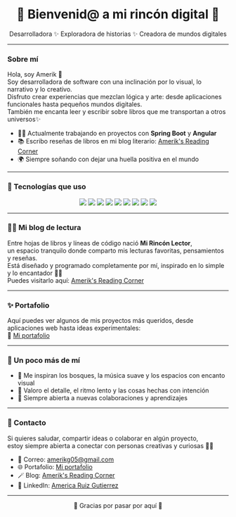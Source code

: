 <h1 align="center">🌙 Bienvenid@ a mi rincón digital 🌿</h1>

<p align="center">
  Desarrolladora ✨ Exploradora de historias ✨ Creadora de mundos digitales
</p>

---

###  Sobre mí

Hola, soy Amerik 🍃  
Soy desarrolladora de software con una inclinación por lo visual, lo narrativo y lo creativo.  
Disfruto crear experiencias que mezclan lógica y arte: desde aplicaciones funcionales hasta pequeños mundos digitales.  
También me encanta leer y escribir sobre libros que me transportan a otros universos✨

- 👩‍💻 Actualmente trabajando en proyectos con **Spring Boot** y **Angular**
- 📚 Escribo reseñas de libros en mi blog literario: [Amerik's Reading Corner](https://amerikg-blog.netlify.app/)
- 🌍 Siempre soñando con dejar una huella positiva en el mundo


---

### 🔧 Tecnologías que uso

<div align="center">
  <img src="https://img.shields.io/badge/Java-ED8B00?style=for-the-badge&logo=java&logoColor=white" />
  <img src="https://img.shields.io/badge/Spring_Boot-6DB33F?style=for-the-badge&logo=spring-boot&logoColor=white" />
  <img src="https://img.shields.io/badge/Angular-DD0031?style=for-the-badge&logo=angular&logoColor=white" />
  <img src="https://img.shields.io/badge/MySQL-4479A1?style=for-the-badge&logo=mysql&logoColor=white" />
  <img src="https://img.shields.io/badge/Godot-478CBF?style=for-the-badge&logo=godot-engine&logoColor=white" />
  <img src="https://img.shields.io/badge/HTML5-E34F26?style=for-the-badge&logo=html5&logoColor=white" />
  <img src="https://img.shields.io/badge/CSS3-1572B6?style=for-the-badge&logo=css3&logoColor=white" />
  <img src="https://img.shields.io/badge/Python-3776AB?style=for-the-badge&logo=python&logoColor=white" />
  <img src="https://img.shields.io/badge/JavaScript-F7DF1E?style=for-the-badge&logo=javascript&logoColor=black" />
</div>

---

### 🧚‍♀️ Mi blog de lectura

Entre hojas de libros y líneas de código nació **Mi Rincón Lector**,  
un espacio tranquilo donde comparto mis lecturas favoritas, pensamientos y reseñas.  
Está diseñado y programado completamente por mí, inspirado en lo simple y lo encantador 🌿📖  
Puedes visitarlo aquí: [Amerik's Reading Corner](https://amerikg-blog.netlify.app/)

---

### ✨ Portafolio

Aquí puedes ver algunos de mis proyectos más queridos, desde aplicaciones web hasta ideas experimentales:  
🔗 [Mi portafolio](https://mi-portafolio-pied-five.vercel.app/)

---

### 🌙 Un poco más de mí

- 🍄 Me inspiran los bosques, la música suave y los espacios con encanto visual
- 🦋 Valoro el detalle, el ritmo lento y las cosas hechas con intención
- 💬 Siempre abierta a nuevas colaboraciones y aprendizajes

---


### 🍃 Contacto

Si quieres saludar, compartir ideas o colaborar en algún proyecto,  
estoy siempre abierta a conectar con personas creativas y curiosas 🌙✨

- 💌 Correo: [amerikg05@gmail.com](amerikg05@gmail.com)  
- 🌐 Portafolio: [Mi portafolio](https://mi-portafolio-pied-five.vercel.app/)  
- 🪄 Blog: [Amerik's Reading Corner](https://amerikg-blog.netlify.app/)
- 💼 LinkedIn: [America Ruiz Gutierrez](www.linkedin.com/in/america-ruiz-gutierrez-42462113a)  


---

<p align="center">
  🦋 Gracias por pasar por aquí 🍂
</p>
